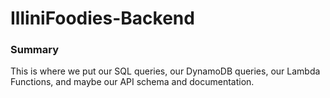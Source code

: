 # IlliniFoodies-Backend

### Summary

This is where we put our SQL queries, our DynamoDB queries, our Lambda Functions, and maybe our API schema and documentation. 